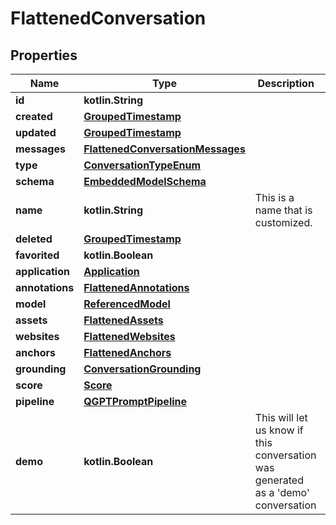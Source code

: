 
# FlattenedConversation

## Properties
Name | Type | Description | Notes
------------ | ------------- | ------------- | -------------
**id** | **kotlin.String** |  | 
**created** | [**GroupedTimestamp**](GroupedTimestamp.md) |  | 
**updated** | [**GroupedTimestamp**](GroupedTimestamp.md) |  | 
**messages** | [**FlattenedConversationMessages**](FlattenedConversationMessages.md) |  | 
**type** | [**ConversationTypeEnum**](ConversationTypeEnum.md) |  | 
**schema** | [**EmbeddedModelSchema**](EmbeddedModelSchema.md) |  |  [optional]
**name** | **kotlin.String** | This is a name that is customized. |  [optional]
**deleted** | [**GroupedTimestamp**](GroupedTimestamp.md) |  |  [optional]
**favorited** | **kotlin.Boolean** |  |  [optional]
**application** | [**Application**](Application.md) |  |  [optional]
**annotations** | [**FlattenedAnnotations**](FlattenedAnnotations.md) |  |  [optional]
**model** | [**ReferencedModel**](ReferencedModel.md) |  |  [optional]
**assets** | [**FlattenedAssets**](FlattenedAssets.md) |  |  [optional]
**websites** | [**FlattenedWebsites**](FlattenedWebsites.md) |  |  [optional]
**anchors** | [**FlattenedAnchors**](FlattenedAnchors.md) |  |  [optional]
**grounding** | [**ConversationGrounding**](ConversationGrounding.md) |  |  [optional]
**score** | [**Score**](Score.md) |  |  [optional]
**pipeline** | [**QGPTPromptPipeline**](QGPTPromptPipeline.md) |  |  [optional]
**demo** | **kotlin.Boolean** | This will let us know if this conversation was generated as a &#39;demo&#39; conversation |  [optional]



